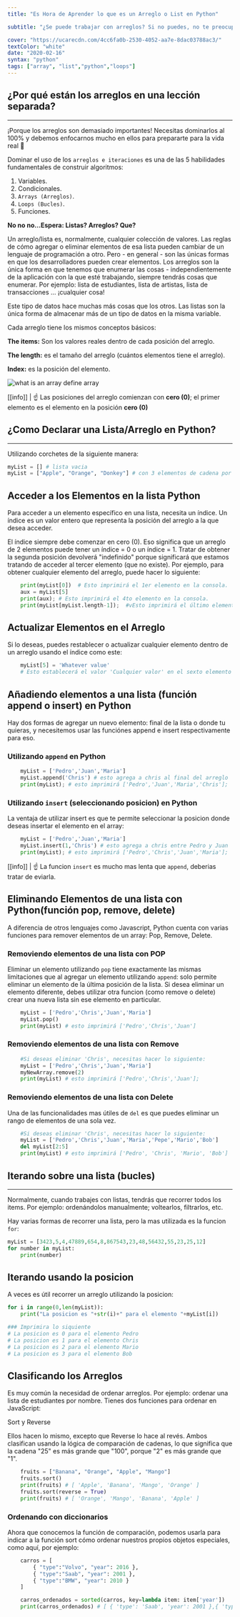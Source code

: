 ```yaml
---
title: "Es Hora de Aprender lo que es un Arreglo o List en Python"

subtitle: "¿Se puede trabajar con arreglos? Si no puedes, no te preocupes aquí, aprenderás qué es un arreglo/list y cómo trabajar con ellas."

cover: "https://ucarecdn.com/4cc6fa0b-2530-4052-aa7e-8dac03788ac3/"
textColor: "white"
date: "2020-02-16"
syntax: "python"
tags: ["array", "list","python","loops"]
---
```


## ¿Por qué están los arreglos en una lección separada?
***

¡Porque los arreglos son demasiado importantes! Necesitas dominarlos al 100% y debemos enfocarnos mucho en ellos para prepararte para la vida real 🙂

Dominar el uso de los `arreglos e iteraciones` es una de las 5 habilidades fundamentales de construir algoritmos:

1. Variables.
2. Condicionales.
3. `Arrays (Arreglos)`.
4. `Loops (Bucles)`.
5. Funciones.

**No no no…Espera:  Listas? Arreglos?  Que?**

Un arreglo/lista es, normalmente, cualquier colección de valores. Las reglas de cómo agregar o eliminar elementos de esa lista pueden cambiar de un lenguaje de programación a otro. Pero - en general - son las únicas formas en que los desarrolladores pueden crear elementos.
Los arreglos son la única forma en que tenemos que enumerar las cosas - independientemente de la aplicación con la que esté trabajando, siempre tendrás cosas que enumerar. Por ejemplo: lista de estudiantes, lista de artistas, lista de transacciones ... ¡cualquier cosa!

Este tipo de datos hace muchas más cosas que los otros. Las listas son la única forma de almacenar más de un tipo de datos en la misma variable.

Cada arreglo tiene los mismos conceptos básicos:

**The items:** Son los valores reales dentro de cada posición del arreglo.

**The length:** es el tamaño del arreglo (cuántos elementos tiene el arreglo).

**Index:** es la posición del elemento.

![what is an array define array](https://ucarecdn.com/7ed2c414-0d00-4e68-b659-b65c26d1983a/-/resize/1000x/)


[[info]]
| :point_up: Las posiciones del arreglo comienzan con **cero (0)**; el primer elemento es el elemento en la posición **cero (0)**

## ¿Como Declarar una Lista/Arreglo en Python?
***

Utilizando corchetes de la siguiente manera:

```python
myList = [] # lista vacia
myList = ["Apple", "Orange", "Donkey"] # con 3 elementos de cadena por defecto.
```

## Acceder a los Elementos en la lista Python

Para acceder a un elemento específico en una lista, necesita un índice. Un índice es un valor entero que representa la posición del arreglo a la que desea acceder.

El índice siempre debe comenzar en cero (0). Eso significa que un arreglo de 2 elementos puede tener un índice = 0 o un índice = 1. Tratar de obtener la segunda posición devolverá "indefinido" porque significará que estamos tratando de acceder al tercer elemento (que no existe). Por ejemplo, para obtener cualquier elemento del arreglo, puede hacer lo siguiente:

```python
    print(myList[0])  # Esto imprimirá el 1er elemento en la consola.
    aux = myList[5]
    print(aux); # Esto imprimirá el 4to elemento en la consola.
    print(myList[myList.length-1]);  #vEsto imprimirá el último elemento del arreglo.
```

## Actualizar Elementos en el Arreglo

Si lo deseas, puedes restablecer o actualizar cualquier elemento dentro de un arreglo usando el índice como este:

```python
    myList[5] = 'Whatever value'
    # Esto establecerá el valor 'Cualquier valor' en el sexto elemento del arreglo.
```

## Añadiendo elementos a una lista (función append o insert) en Python

Hay dos formas de agregar un nuevo elemento: final de la lista o donde tu quieras, y necesitemos usar las funciónes append e insert respectivamente para eso.

### Utilizando `append` en Python

```python
    myList = ['Pedro','Juan','Maria']
    myList.append('Chris') # esto agrega a chris al final del arreglo
    print(myList); # esto imprimirá ['Pedro','Juan','Maria','Chris'];
```

### Utilizando `insert` (seleccionando posicion) en Python

La ventaja de utilizar insert es que te permite seleccionar la posicion donde deseas insertar el elemento en el array:

```python
    myList = ['Pedro','Juan','Maria']
    myList.insert(1,'Chris') # esto agrega a chris entre Pedro y Juan
    print(myList); # esto imprimirá ['Pedro','Chris','Juan','Maria'];
```

[[info]]
| :point_up: La funcion `insert` es mucho mas lenta que `append`, deberias tratar de eviarla.

## Eliminando Elementos de una lista con Python(función pop, remove, delete)


A diferencia de otros lenguajes como Javascript, Python cuenta con varias funciones para remover elementos de un array: Pop, Remove, Delete.

### Removiendo elementos de una lista con POP

Eliminar un elemento utilizando `pop` tiene exactamente las mismas limitaciones que al agregar un elemento utilizando `append`: solo permite eliminar un elemento de la última posición de la lista. 
Si desea eliminar un elemento diferente, debes utilizar otra funcion (como remove o delete) crear una nueva lista sin ese elemento en particular.

```python
    myList = ['Pedro','Chris','Juan','Maria']
    myList.pop()
    print(myList) # esto imprimirá ['Pedro','Chris','Juan']
```

### Removiendo elementos de una lista con Remove

```python
    #Si deseas eliminar 'Chris', necesitas hacer lo siguiente: 
    myList = ['Pedro','Chris','Juan','Maria']
    myNewArray.remove(2)
    print(myList) # esto imprimirá ['Pedro','Chris','Juan'];
```

### Removiendo elementos de una lista con Delete

Una de las funcionalidades mas útiles de `del` es que puedes eliminar un rango de elementos de una sola vez.

```python
    #Si deseas eliminar 'Chris', necesitas hacer lo siguiente: 
    myList = ['Pedro','Chris','Juan','Maria','Pepe','Mario','Bob']
    del myList[2:5]
    print(myList) # esto imprimirá ['Pedro', 'Chris', 'Mario', 'Bob']
```

## Iterando sobre una lista (bucles)
***

Normalmente, cuando trabajes con listas, tendrás que recorrer todos los items. Por ejemplo: ordenándolos manualmente; voltearlos, filtrarlos, etc.

Hay varias formas de recorrer una lista, pero la mas utilizada es la funcion `for`:

```python
myList = [3423,5,4,47889,654,8,867543,23,48,56432,55,23,25,12]
for number in myList:
    print(number)
```

## Iterando usando la posicion

A veces es útil recorrer un arreglo utilizando la posicion:

```python
for i in range(0,len(myList)):
    print("La posicion es "+str(i)+" para el elemento "+myList[i])

### Imprimira lo siquiente
# La posicion es 0 para el elemento Pedro
# La posicion es 1 para el elemento Chris
# La posicion es 2 para el elemento Mario
# La posicion es 3 para el elemento Bob
```

## Clasificando los Arreglos

Es muy común la necesidad de ordenar arreglos. Por ejemplo: ordenar una lista de estudiantes por nombre. Tienes dos funciones para ordenar en JavaScript:

Sort y Reverse

Ellos hacen lo mismo, excepto que Reverse lo hace al revés. Ambos clasifican usando la lógica de comparación de cadenas, lo que significa que la cadena "25" es más grande que "100", porque "2" es más grande que "1".

```python
    fruits = ["Banana", "Orange", "Apple", "Mango"]
    fruits.sort()
    print(fruits) # [ 'Apple', 'Banana', 'Mango', 'Orange' ] 
    fruits.sort(reverse = True) 
    print(fruits) # [ 'Orange', 'Mango', 'Banana', 'Apple' ]
```


### Ordenando con diccionarios

Ahora que conocemos la función de comparación, podemos usarla para indicar a la función sort cómo ordenar nuestros propios objetos especiales, como aquí, por ejemplo:

```python
    carros = [
        { "type":"Volvo", "year": 2016 },
        { "type":"Saab", "year": 2001 },
        { "type":"BMW", "year": 2010 }
    ]

    carros_ordenados = sorted(carros, key=lambda item: item['year']) 
    print(carros_ordenados) # [ { 'type': 'Saab', 'year': 2001 },{ 'type': 'BMW', 'year': 2010 },{ 'type': 'Volvo', 'year': 2016 } ]
```
